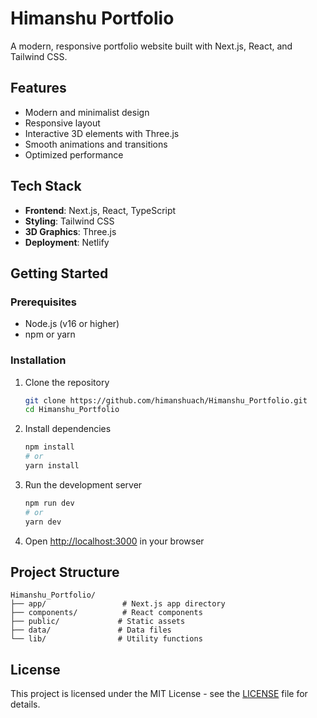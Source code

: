 # Himanshu Portfolio

A modern, responsive portfolio website built with Next.js, React, and Tailwind CSS.

## Features

- Modern and minimalist design
- Responsive layout
- Interactive 3D elements with Three.js
- Smooth animations and transitions
- Optimized performance

## Tech Stack

- **Frontend**: Next.js, React, TypeScript
- **Styling**: Tailwind CSS
- **3D Graphics**: Three.js
- **Deployment**: Netlify

## Getting Started

### Prerequisites

- Node.js (v16 or higher)
- npm or yarn

### Installation

1. Clone the repository
   ```bash
   git clone https://github.com/himanshuach/Himanshu_Portfolio.git
   cd Himanshu_Portfolio
   ```

2. Install dependencies
   ```bash
   npm install
   # or
   yarn install
   ```

3. Run the development server
   ```bash
   npm run dev
   # or
   yarn dev
   ```

4. Open [http://localhost:3000](http://localhost:3000) in your browser

## Project Structure

```
Himanshu_Portfolio/
├── app/                 # Next.js app directory
├── components/          # React components
├── public/             # Static assets
├── data/               # Data files
└── lib/                # Utility functions
```

## License

This project is licensed under the MIT License - see the [LICENSE](LICENSE) file for details.
